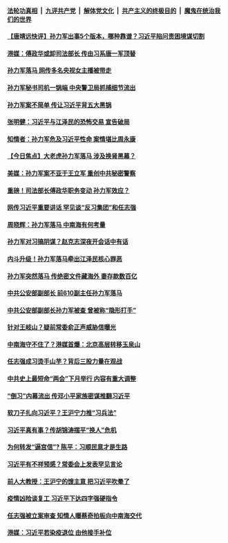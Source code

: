 ####  [法轮功真相](../../../../basic/blob/master/README.md?t=04221131) &nbsp;|&nbsp; [九评共产党](../../../../9ping.md/blob/master/README.md?t=04221131) &nbsp;|&nbsp; [解体党文化](../../../../jtdwh.md/blob/master/README.md?t=04221131)  &nbsp;|&nbsp; [共产主义的终极目的](../../../../gczydzjmd.md/blob/master/README.md?t=04221131) &nbsp;|&nbsp; [魔鬼在统治我们的世界](../../../../mgztzwmdsj.md/blob/master/README.md?t=04221131) 

#### [【唐靖远快评】孙力军出事5个版本，哪种靠谱？习近平陷问责困境谋切割](../pages/prog1138/a102828680.md?t=04221131) 

#### [港媒：傅政华或卸司法部长 传由习系唐一军顶替](../pages/prog1138/a102828703.md?t=04221131) 

#### [孙力军落马 网传多名央视女主播被带走](../pages/prog1138/a102828651.md?t=04221131) 

#### [孙力军秘书司机一锅端 中央警卫局抓捕细节流出](../pages/prog1138/a102828085.md?t=04221131) 

#### [孙力军案不简单 传让习近平背五大黑锅](../pages/prog1138/a102828028.md?t=04221131) 

#### [张明健：习近平与江泽民的恐怖交易 宣告破局](../pages/prog1138/a102828015.md?t=04221131) 

#### [知情者：孙力军危及习近平性命 案情堪比周永康](../pages/prog1138/a102827949.md?t=04221131) 

#### [【今日焦点】大老虎孙力军落马 涉及换肾黑幕？](../pages/prog1138/a102827902.md?t=04221131) 

#### [美媒：孙力军案不亚于王立军 重创中共秘密警察](../pages/prog1138/a102827852.md?t=04221131) 

#### [重磅！司法部长傅政华职务变动 孙力军效应？](../pages/prog1138/a102827857.md?t=04221131) 

#### [网传习近平重要讲话 罕见谈“反习集团”和任志强](../pages/prog1138/a102827820.md?t=04221131) 

#### [周晓辉：孙力军落马 中南海有何考量](../pages/prog1138/a102827195.md?t=04221131) 

#### [孙力军对习搞阴谋？赵克志深夜开会话中有话](../pages/prog1138/a102827117.md?t=04221131) 

#### [内斗升级！孙力军落马牵出江泽民核心罪恶](../pages/prog1138/a102827019.md?t=04221131) 

#### [孙力军突然落马 传绝密文件藏海外 妻存款数百亿](../pages/prog1138/a102827003.md?t=04221131) 

#### [中共公安部副部长 前610副主任孙力军落马](../pages/prog1138/a102826855.md?t=04221131) 

#### [中共公安部副部长孙力军被查 曾被称“隐形打手”](../pages/prog1138/a102826758.md?t=04221131) 

#### [针对王岐山？疑前常委俞正声威胁信曝光](../pages/prog1138/a102826157.md?t=04221131) 

#### [中南海守不住了？港媒首爆：北京高层转移玉泉山](../pages/prog1138/a102825887.md?t=04221131) 

#### [任志强成习烫手山芋？背后三股力量在观战](../pages/prog1138/a102825255.md?t=04221131) 

#### [中共史上最短命“两会”下月举行 内容有重大调整](../pages/prog1138/a102825045.md?t=04221131) 

#### [“倒习”内幕流出 传邓小平家族密谋推翻习近平](../pages/prog1138/a102822757.md?t=04221131) 

#### [软刀子扎向习近平？王沪宁力推“习兵法”](../pages/prog1138/a102822085.md?t=04221131) 

#### [习近平真有事？传胡锦涛摆平“换人”危机](../pages/prog1138/a102822027.md?t=04221131) 

#### [为何转发“逼宫信”? 陈平：习顺民意才是生路](../pages/prog1138/a102820695.md?t=04221131) 

#### [习近平有不祥预感？常委会上发表罕见言论](../pages/prog1138/a102820004.md?t=04221131) 

#### [前人大教授：王沪宁的馊主意 把习近平吹晕了](../pages/prog1138/a102820082.md?t=04221131) 

#### [疫情凶险谈复工 习近平下达四字强硬指令](../pages/prog1138/a102819167.md?t=04221131) 

#### [任志强被立案审查 知情人曝蔡奇拍板向中南海交代](../pages/prog1138/a102818252.md?t=04221131) 

#### [港媒：习近平若染疫退位 由他接手补位](../pages/prog1138/a102817660.md?t=04221131) 

